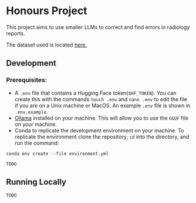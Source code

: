 # Honours Project

This project aims to use smaller LLMs to correct and find errors in radiology reports.

The dataset used is located [here.](https://huggingface.co/datasets/ibrahimhamamci/CT-RATE/tree/main/dataset/radiology_text_reports)



## Development

### Prerequisites:

- A `.env` file that contains a Hugging Face token(`$HF_TOKEN`). You can create this with the commands `touch .env` and `nano .env` to edit the file if you are on a Unix machine or MacOS. An example `.env` file is shown in `.env.example`. 
- [Ollama](https://ollama.com/download) installed on your machine. This will allow you to use the `GGUF` file on your machine. 
- Conda to replicate the development environment on your machine. To replicate the environment clone the repository, `cd` into the directory, and run the command: 
```
conda env create --file environment.yml
```

`TODO`

## Running Locally

`TODO`

